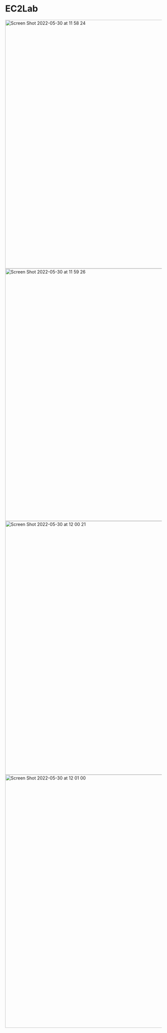 # EC2Lab
<img width="799" alt="Screen Shot 2022-05-30 at 11 58 24" src="https://user-images.githubusercontent.com/103466963/171030603-3fb17ce9-abee-4804-a4bc-9c5cd0698536.png">
<img width="811" alt="Screen Shot 2022-05-30 at 11 59 26" src="https://user-images.githubusercontent.com/103466963/171030858-f56a5eae-d1af-4a44-bc8d-483b4f85ca51.png">
<img width="815" alt="Screen Shot 2022-05-30 at 12 00 21" src="https://user-images.githubusercontent.com/103466963/171030906-33f58615-2093-4c35-85e3-190c935bb629.png">
<img width="813" alt="Screen Shot 2022-05-30 at 12 01 00" src="https://user-images.githubusercontent.com/103466963/171030987-dabed610-b079-4caf-929f-f2d2450e1844.png">
